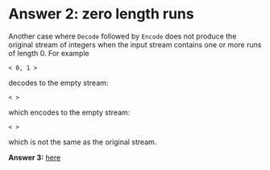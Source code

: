 # Answer 2: zero length runs

Another case where `Decode` followed by `Encode` does not produce the original stream of integers
when the input stream contains one or more runs of length 0. For example

```
< 0, 1 >

```
decodes to the empty stream:
```
< >

```
which encodes to the empty stream:
```
< >

```
which is not the same as the original stream.

**Answer 3:** [here](./.answers/.ANSWER3.md) 
